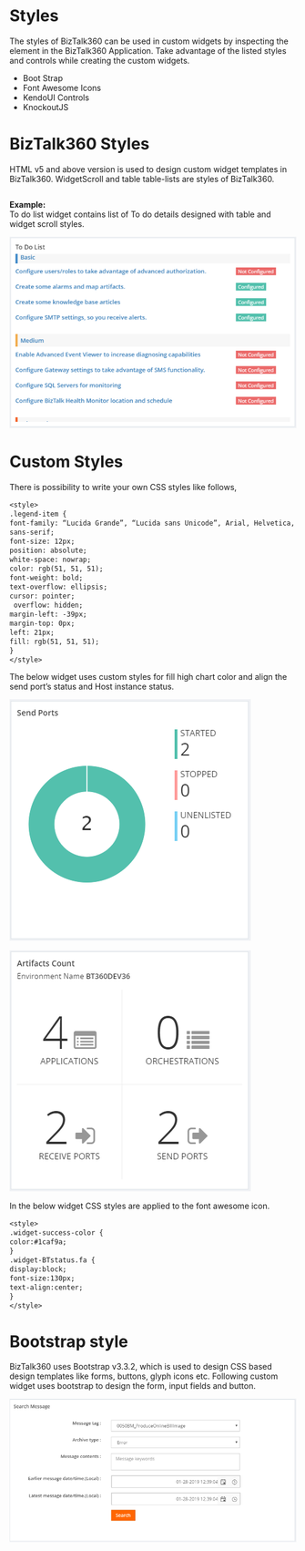 # Styles
The styles of BizTalk360 can be used in custom widgets by inspecting the element in the BizTalk360 Application. Take advantage of the listed styles and controls while creating the custom widgets.
*	Boot Strap
*	Font Awesome Icons
*	KendoUI Controls
*	KnockoutJS
# BizTalk360 Styles
HTML v5 and above version is used to design custom widget templates in BizTalk360. 
WidgetScroll and table table-lists are styles of BizTalk360.

<div id=”WidgetScroll” style=”top:30px;” data-bind=”addScrollBar: WidgetScroll, scrollCallback: ‘false’”>
<table class=”table table-lists”>
</tbody>
</table>
</div>

**Example:** <br />
To do list widget contains list of To do details designed with table and widget scroll styles.
 
![TodolistCustomWidget](https://github.com/biztalk360/Custom-Widgets/blob/master/Kovai.BizTalk360.SampleCustomWidgets/Images/TodolistCustomWidget.png)

# Custom Styles
There is possibility to write your own CSS styles like follows,
```
<style>
.legend-item {
font-family: “Lucida Grande”, “Lucida sans Unicode”, Arial, Helvetica, sans-serif;
font-size: 12px;
position: absolute;
white-space: nowrap;
color: rgb(51, 51, 51);
font-weight: bold;
text-overflow: ellipsis;
cursor: pointer;
 overflow: hidden;
margin-left: -39px;
margin-top: 0px;
left: 21px;
fill: rgb(51, 51, 51);
}
</style>
```
The below widget uses custom styles for fill high chart color and align the send port’s status and Host instance status.
 
![SendPortWidget](https://github.com/biztalk360/Custom-Widgets/blob/master/Kovai.BizTalk360.SampleCustomWidgets/Images/SendPortWidget.png)

![ArtifactsCountWidget](https://github.com/biztalk360/Custom-Widgets/blob/master/Kovai.BizTalk360.SampleCustomWidgets/Images/ArtifactsCountWidget.png)
 
In the below widget CSS styles are applied to the font awesome icon.
```
<style>
.widget-success-color {
color:#1caf9a;
}
.widget-BTstatus.fa {
display:block;
font-size:130px;
text-align:center;
}
</style>
```
 
 

# Bootstrap style
BizTalk360 uses Bootstrap v3.3.2, which is used to design CSS based design templates like forms, buttons, glyph icons etc.
Following custom widget uses bootstrap to design the form, input fields and button.

![BootstrapStyleWidget](https://github.com/biztalk360/Custom-Widgets/blob/master/Kovai.BizTalk360.SampleCustomWidgets/Images/BootstrapStyleWidget.png)
 
